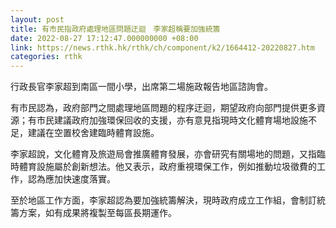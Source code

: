 ```yaml
---
layout: post
title: 有市民指政府處理地區問題迂迴　李家超稱要加強統籌
date: 2022-08-27 17:12:47.000000000 +08:00
link: https://news.rthk.hk/rthk/ch/component/k2/1664412-20220827.htm
categories: rthk
---
```


行政長官李家超到南區一間小學，出席第二場施政報告地區諮詢會。

有市民認為，政府部門之間處理地區問題的程序迂迴，期望政府向部門提供更多資源；有市民建議政府加強環保回收的支援，亦有意見指現時文化體育場地設施不足，建議在空置校舍建臨時體育設施。

李家超說，文化體育及旅遊局會推廣體育發展，亦會研究有關場地的問題，又指臨時體育設施屬於創新想法。他又表示，政府重視環保工作，例如推動垃圾徵費的工作，認為應加快速度落實。

至於地區工作方面，李家超認為要加強統籌解決，現時政府成立工作組，會制訂統籌方案，如有成果將複製至每區長期運作。
